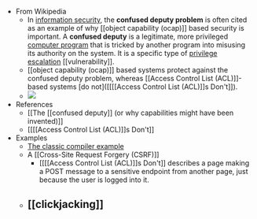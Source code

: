 - From Wikipedia
    - In [information security](https://en.wikipedia.org/wiki/Information_security), the **confused deputy problem** is often cited as an example of why [[object capability (ocap)]] based security is important. A **confused deputy** is a legitimate, more privileged [computer program](https://en.wikipedia.org/wiki/Computer_program) that is tricked by another program into misusing its authority on the system.  It is a specific type of [privilege escalation](https://en.wikipedia.org/wiki/Privilege_escalation) [[vulnerability]].
    - [[object capability (ocap)]] based systems protect against the confused deputy problem, whereas [[Access Control List (ACL)]]-based systems [do not]([[[[Access Control List (ACL)]]s Don't]]).
    - ![](https://upload.wikimedia.org/wikipedia/commons/thumb/3/33/Don_Knotts_Barney_and_the_bullet_Andy_Griffith_Show.jpg/220px-Don_Knotts_Barney_and_the_bullet_Andy_Griffith_Show.jpg)
- References
    - [[The [[confused deputy]]
(or why capabilities might have been invented)]]
    - [[[[Access Control List (ACL)]]s Don't]]
- Examples
    - [The classic compiler example](((AugK9SQeJ)))
    - A [[Cross-Site Request Forgery (CSRF)]]
        - [[[[Access Control List (ACL)]]s Don't]] describes a page making a POST message to a sensitive endpoint from another page, just because the user is logged into it.
    - [[clickjacking]]
        - 
